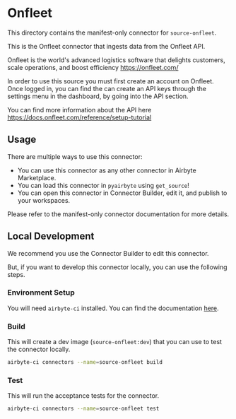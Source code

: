 # Onfleet
This directory contains the manifest-only connector for `source-onfleet`.

This is the Onfleet connector that ingests data from the Onfleet API.

Onfleet is the world&#39;s advanced logistics software that delights customers, scale operations, and boost efficiency https://onfleet.com/

In order to use this source you must first create an account on Onfleet. Once logged in, you can find the can create an API keys through the settings menu in the dashboard, by going into the API section.

You can find more information about the API here https://docs.onfleet.com/reference/setup-tutorial

## Usage
There are multiple ways to use this connector:
- You can use this connector as any other connector in Airbyte Marketplace.
- You can load this connector in `pyairbyte` using `get_source`!
- You can open this connector in Connector Builder, edit it, and publish to your workspaces.

Please refer to the manifest-only connector documentation for more details.

## Local Development
We recommend you use the Connector Builder to edit this connector.

But, if you want to develop this connector locally, you can use the following steps.

### Environment Setup
You will need `airbyte-ci` installed. You can find the documentation [here](airbyte-ci).

### Build
This will create a dev image (`source-onfleet:dev`) that you can use to test the connector locally.
```bash
airbyte-ci connectors --name=source-onfleet build
```

### Test
This will run the acceptance tests for the connector.
```bash
airbyte-ci connectors --name=source-onfleet test
```


